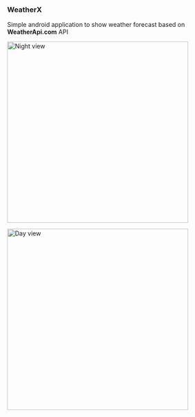 ### WeatherX

Simple android application to show weather forecast based on __WeatherApi.com__ API


<img src="https://github.com/alfa-echo-niner-ait/WeatherX/assets/78315132/9cb8adae-53d3-4206-9212-2f77db21b0e1"
  alt="Night view" width="420">

<img src="https://github.com/alfa-echo-niner-ait/WeatherX/assets/78315132/e2fcdca5-9db0-4a12-aa9b-ca6e1fcc3752"
alt="Day view" width="420">
